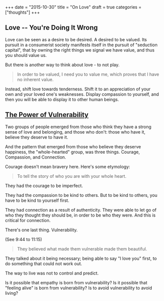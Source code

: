 +++
date = "2015-10-30"
title = "On Love"
draft = true
categories = ["thoughts"]
+++

## Love -- You're Doing It Wrong
Love can be seen as a desire to be desired. A desired to be valued.
Its pursuit in a consumerist society manifests itself in the pursuit of "seduction capital", that by owning the right
things we signal we have value, and thus you should value us.

But there is another way to think about love - to not play.

> In order to be valued, I need you to value me, which proves that I have no inherent value.

Instead, shift love towards tenderness. Shift it to an appreciation of your own and your loved one's weaknesses. Display
compassion to yourself, and then you will be able to display it to other human beings.

## [The Power of Vulnerability]

Two groups of people emerged from those who think they have a strong sense of love and belonging, and those who don't:
those who have it, believe they deserve to have it.

And the pattern that emerged from those who believe they deserve happiness, the "whole-hearted" group, was three things.
Courage, Compassion, and Connection.

Courage doesn't mean bravery here. Here's some etymology:

> To tell the story of who you are with your whole heart.

They had the courage to be imperfect.

They had the compassion to be kind to others. But to be kind to others, you have to be kind to yourself first.

They had connection as a result of authenticity. They were able to let go of
who they thought they should be, in order to be who they were. And this is
critical for connection.

There's one last thing. Vulnerability.

(See 9:44 to 11:15)

> They believed what made them vulnerable made them beautiful.

They talked about it being necessary; being able to say "I love you" first, to do something that could not work out.

The way to live was not to control and predict.

Is it possible that empathy is born from vulnerability?
Is it possible that "feeling alive" is born from vulnerability?
Is to avoid vulnerability to avoid living?


[The Power Of Vulnerability]: http://www.ted.com/playlists/202/talks_that_just_might_save_you
